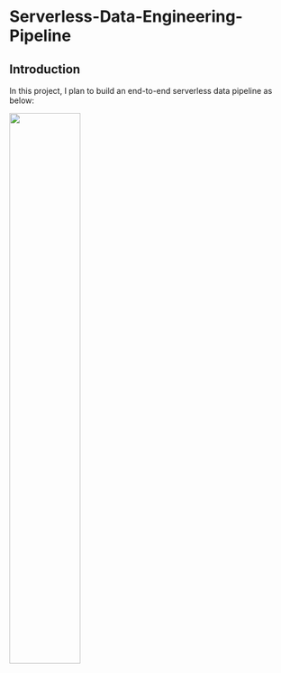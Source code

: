 # Serverless-Data-Engineering-Pipeline

## Introduction

In this project, I plan to build an end-to-end serverless data pipeline as below:

<img src="../images/indi4 (3).png" width="50%">
